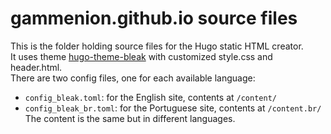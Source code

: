 # gammenion.github.io source files
This is the folder holding source files for the Hugo static HTML creator.  
It uses theme [hugo-theme-bleak](https://github.com/Zenithar/hugo-theme-bleak) with customized style.css and header.html.  
There are two config files, one for each available language:
* `config_bleak.toml`: for the English site, contents at `/content/`
* `config_bleak_br.toml`: for the Portuguese site, contents at `/content.br/`
The content is the same but in different languages.
